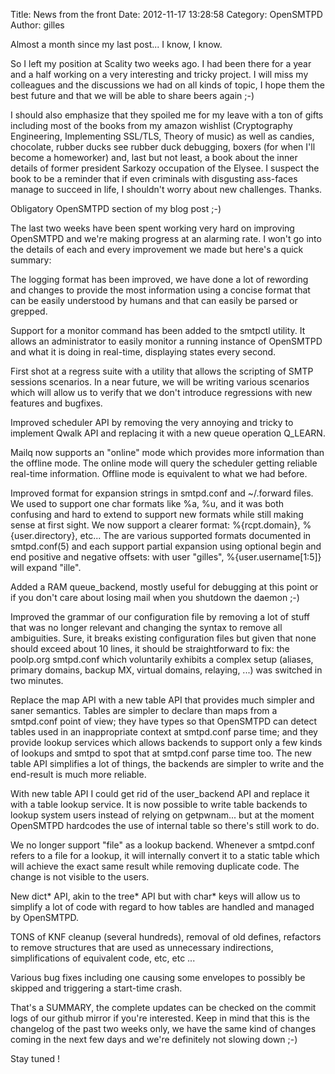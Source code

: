 Title: News from the front
Date: 2012-11-17 13:28:58
Category: OpenSMTPD
Author: gilles

Almost a month since my last post... I know, I know.

So I left my position at Scality two weeks ago. I had been there for a year and a half working on a very interesting and tricky project. I will miss my colleagues and the discussions we had on all kinds of topic, I hope them the best future and that we will be able to share beers again ;-)

I should also emphasize that they spoiled me for my leave with a ton of gifts including most of the books from my amazon wishlist (Cryptography Engineering, Implementing SSL/TLS, Theory of music) as well as candies, chocolate, rubber ducks see rubber duck debugging, boxers (for when I'll become a homeworker) and, last but not least, a book about the inner details of former president Sarkozy occupation of the Elysee. I suspect the book to be a reminder that if even criminals with disgusting ass-faces manage to succeed in life, I shouldn't worry about new challenges. Thanks.

Obligatory OpenSMTPD section of my blog post ;-)

The last two weeks have been spent working very hard on improving OpenSMTPD and we're making progress at an alarming rate. I won't go into the details of each and every improvement we made but here's a quick summary:

The logging format has been improved, we have done a lot of rewording and changes to provide the most information using a concise format that can be easily understood by humans and that can easily be parsed or grepped.

Support for a monitor command has been added to the smtpctl utility. It allows an administrator to easily monitor a running instance of OpenSMTPD and what it is doing in real-time, displaying states every second.

First shot at a regress suite with a utility that allows the scripting of SMTP sessions scenarios. In a near future, we will be writing various scenarios which will allow us to verify that we don't introduce regressions with new features and bugfixes.

Improved scheduler API by removing the very annoying and tricky to implement Qwalk API and replacing it with a new queue operation Q_LEARN.

Mailq now supports an "online" mode which provides more information than the offline mode. The online mode will query the scheduler getting reliable real-time information. Offline mode is equivalent to what we had before.

Improved format for expansion strings in smtpd.conf and ~/.forward files. We used to support one char formats like %a, %u, and it was both confusing and hard to extend to support new formats while still making sense at first sight. We now support a clearer format: %{rcpt.domain}, %{user.directory}, etc... The are various supported formats documented in smtpd.conf(5) and each support partial expansion using optional begin and end positive and negative offsets: with user "gilles", %{user.username[1:5]} will expand "ille".

Added a RAM queue_backend, mostly useful for debugging at this point or if you don't care about losing mail when you shutdown the daemon ;-)

Improved the grammar of our configuration file by removing a lot of stuff that was no longer relevant and changing the syntax to remove all ambiguities. Sure, it breaks existing configuration files but given that none should exceed about 10 lines, it should be straightforward to fix: the poolp.org smtpd.conf which voluntarily exhibits a complex setup (aliases, primary domains, backup MX, virtual domains, relaying, ...) was switched in two minutes.

Replace the map API with a new table API that provides much simpler and saner semantics. Tables are simpler to declare than maps from a smtpd.conf point of view; they have types so that OpenSMTPD can detect tables used in an inappropriate context at smtpd.conf parse time; and they provide lookup services which allows backends to support only a few kinds of lookups and smtpd to spot that at smtpd.conf parse time too. The new table API simplifies a lot of things, the backends are simpler to write and the end-result is much more reliable.

With new table API I could get rid of the user_backend API and replace it with a table lookup service. It is now possible to write table backends to lookup system users instead of relying on getpwnam... but at the moment OpenSMTPD hardcodes the use of internal table so there's still work to do.

We no longer support "file" as a lookup backend. Whenever a smtpd.conf refers to a file for a lookup, it will internally convert it to a static table which will achieve the exact same result while removing duplicate code. The change is not visible to the users.

New dict* API, akin to the tree* API but with char* keys will allow us to simplify a lot of code with regard to how tables are handled and managed by OpenSMTPD.

TONS of KNF cleanup (several hundreds), removal of old defines, refactors to remove structures that are used as unnecessary indirections, simplifications of equivalent code, etc, etc ...

Various bug fixes including one causing some envelopes to possibly be skipped and triggering a start-time crash.

That's a SUMMARY, the complete updates can be checked on the commit logs of our github mirror if you're interested. Keep in mind that this is the changelog of the past two weeks only, we have the same kind of changes coming in the next few days and we're definitely not slowing down ;-)

Stay tuned !
